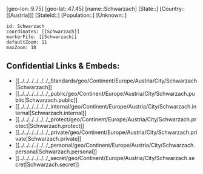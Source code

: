 ﻿---
location: [47.45,9.75]
mapzoom: [7,12] 
mapmarker: city 
type: City
tags:
- geo/City


SpocWebEntityId: 34098
isDeleted: false
confidential: public

---
[geo-lon::9.75]
[geo-lat::47.45]
[name::Schwarzach]
[State::]
[Country::[[Austria]]]
[StateId::]
[Population::]
[Unknown::]


```leaflet
id: Schwarzach
coordinates: [[Schwarzach]]
markerFile: [[Schwarzach]]
defaultZoom: 11 
maxZoom: 18
```


## Confidential Links & Embeds: 
- [[../../../../../../_Standards/geo/Continent/Europe/Austria/City/Schwarzach|Schwarzach]] 
- [[../../../../../../_public/geo/Continent/Europe/Austria/City/Schwarzach.public|Schwarzach.public]] 
- [[../../../../../../_internal/geo/Continent/Europe/Austria/City/Schwarzach.internal|Schwarzach.internal]] 
- [[../../../../../../_protect/geo/Continent/Europe/Austria/City/Schwarzach.protect|Schwarzach.protect]] 
- [[../../../../../../_private/geo/Continent/Europe/Austria/City/Schwarzach.private|Schwarzach.private]] 
- [[../../../../../../_personal/geo/Continent/Europe/Austria/City/Schwarzach.personal|Schwarzach.personal]] 
- [[../../../../../../_secret/geo/Continent/Europe/Austria/City/Schwarzach.secret|Schwarzach.secret]] 

